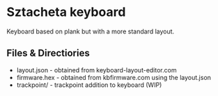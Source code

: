 # Sztacheta keyboard

Keyboard based on plank but with a more standard layout.

## Files & Directiories
- layout.json - obtained from keyboard-layout-editor.com
- firmware.hex - obtained from kbfirmware.com using the layout.json
- trackpoint/ - trackpoint addition to keyboard (WIP)
